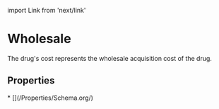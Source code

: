 import Link from 'next/link'

# Wholesale

The drug's cost represents the wholesale acquisition cost of the drug.

## Properties

<Grid>
* [](/Properties/Schema.org/)

</Grid>

